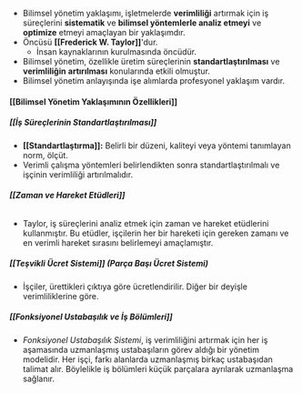 
- Bilimsel yönetim yaklaşımı, işletmelerde **verimliliği** artırmak için iş süreçlerini **sistematik** ve **bilimsel yöntemlerle analiz etmeyi** ve **optimize** etmeyi amaçlayan bir yaklaşımdır.
- Öncüsü **[[Frederick W. Taylor]]**'dur.
	- İnsan kaynaklarının kurulmasında öncüdür.
- Bilimsel yönetim, özellikle üretim süreçlerinin **standartlaştırılması** ve **verimliliğin** **artırılması** konularında etkili olmuştur.
- Bilimsel yönetim anlayışında işe alımlarda profesyonel yaklaşım vardır. 
#### [[Bilimsel Yönetim Yaklaşımının Özellikleri]]
##### [[İş Süreçlerinin Standartlaştırılması]]
- **[[Standartlaştırma]]:** Belirli bir düzeni, kaliteyi veya yöntemi tanımlayan norm, ölçüt.
- Verimli çalışma yöntemleri belirlendikten sonra standartlaştırılmalı ve işçinin verimliliği artırılmalıdır.
 ###### **[[Zaman ve Hareket Etüdleri]]**
- Taylor, iş süreçlerini analiz etmek için zaman ve hareket etüdlerini kullanmıştır. Bu etüdler, işçilerin her bir hareketi için gereken zamanı ve en verimli hareket sırasını belirlemeyi amaçlamıştır.
##### [[Teşvikli Ücret Sistemi]] (Parça Başı Ücret Sistemi)
- İşçiler, ürettikleri çıktıya göre ücretlendirilir. Diğer bir deyişle verimliliklerine göre.
##### [[Fonksiyonel Ustabaşılık ve İş Bölümleri]]
- *Fonksiyonel Ustabaşılık Sistemi*, iş verimliliğini artırmak için her iş aşamasında uzmanlaşmış ustabaşıların görev aldığı bir yönetim modelidir. Her işçi, farkı alanlarda uzmanlaşmış birkaç ustabaşıdan talimat alır. Böylelikle iş bölümleri küçük parçalara ayrılarak uzmanlaşma sağlanır.